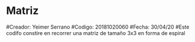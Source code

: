 # Matriz
#Creador: Yeimer Serrano
#Codigo: 20181020060
#Fecha: 30/04/20
#Este codifo constire en recorrer una matriz de tamaño 3x3 en forma de espiral
